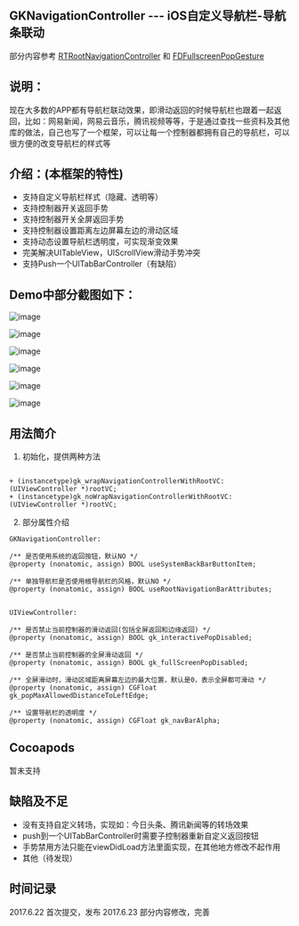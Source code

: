 ## GKNavigationController --- iOS自定义导航栏-导航条联动
部分内容参考 [RTRootNavigationController](https://github.com/rickytan/RTRootNavigationController) 和 [FDFullscreenPopGesture](https://github.com/forkingdog/FDFullscreenPopGesture)

## 说明：

现在大多数的APP都有导航栏联动效果，即滑动返回的时候导航栏也跟着一起返回，比如：网易新闻，网易云音乐，腾讯视频等等，于是通过查找一些资料及其他库的做法，自己也写了一个框架，可以让每一个控制器都拥有自己的导航栏，可以很方便的改变导航栏的样式等

## 介绍：(本框架的特性)

   * 支持自定义导航栏样式（隐藏、透明等）
   * 支持控制器开关返回手势
   * 支持控制器开关全屏返回手势
   * 支持控制器设置距离左边屏幕左边的滑动区域
   * 支持动态设置导航栏透明度，可实现渐变效果
   * 完美解决UITableView，UIScrollView滑动手势冲突
   * 支持Push一个UITabBarController（有缺陷）
    
## Demo中部分截图如下：

![image](https://github.com/QuintGao/GKNavigationController/blob/master/GKNavigationControllerDemo/001.png)

![image](https://github.com/QuintGao/GKNavigationController/blob/master/GKNavigationControllerDemo/002.png)

![image](https://github.com/QuintGao/GKNavigationController/blob/master/GKNavigationControllerDemo/003.png)

![image](https://github.com/QuintGao/GKNavigationController/blob/master/GKNavigationControllerDemo/004.png)

![image](https://github.com/QuintGao/GKNavigationController/blob/master/GKNavigationControllerDemo/005.png)

![image](https://github.com/QuintGao/GKNavigationController/blob/master/GKNavigationControllerDemo/006.png)

## 用法简介

1.  初始化，提供两种方法

```

+ (instancetype)gk_wrapNavigationControllerWithRootVC:(UIViewController *)rootVC;
+ (instancetype)gk_noWrapNavigationControllerWithRootVC:(UIViewController *)rootVC;

```

2. 部分属性介绍
```
GKNavigationController:

/** 是否使用系统的返回按钮，默认NO */
@property (nonatomic, assign) BOOL useSystemBackBarButtonItem;

/** 单独导航栏是否使用根导航栏的风格，默认NO */
@property (nonatomic, assign) BOOL useRootNavigationBarAttributes;


UIViewController:

/** 是否禁止当前控制器的滑动返回(包括全屏返回和边缘返回) */
@property (nonatomic, assign) BOOL gk_interactivePopDisabled;

/** 是否禁止当前控制器的全屏滑动返回 */
@property (nonatomic, assign) BOOL gk_fullScreenPopDisabled;

/** 全屏滑动时，滑动区域距离屏幕左边的最大位置，默认是0，表示全屏都可滑动 */
@property (nonatomic, assign) CGFloat gk_popMaxAllowedDistanceToLeftEdge;

/** 设置导航栏的透明度 */
@property (nonatomic, assign) CGFloat gk_navBarAlpha;

```

## Cocoapods
暂未支持

## 缺陷及不足
* 没有支持自定义转场，实现如：今日头条、腾讯新闻等的转场效果
* push到一个UITabBarController时需要子控制器重新自定义返回按钮
* 手势禁用方法只能在viewDidLoad方法里面实现，在其他地方修改不起作用
* 其他（待发现）

## 时间记录
2017.6.22 首次提交，发布
2017.6.23 部分内容修改，完善
